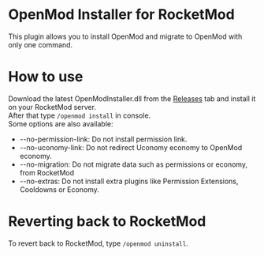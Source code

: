 # OpenMod Installer for RocketMod
This plugin allows you to install OpenMod and migrate to OpenMod with only one command.


# How to use
Download the latest OpenModInstaller.dll from the [Releases](https://github.com/openmod/OpenMod.Installer.RocketMod/releases/) tab and install it on your RocketMod server.  
After that type `/openmod install` in console.   
Some options are also available:
* --no-permission-link: Do not install permission link.
* --no-uconomy-link: Do not redirect Uconomy economy to OpenMod economy.
* --no-migration: Do not migrate data such as permissions or economy, from RocketMod
* --no-extras: Do not install extra plugins like Permission Extensions, Cooldowns or Economy.

# Reverting back to RocketMod
To revert back to RocketMod, type `/openmod uninstall`.
